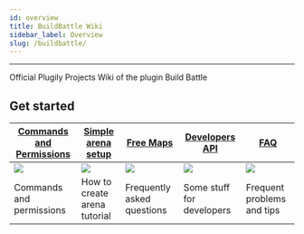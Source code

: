 ```yaml
---
id: overview
title: BuildBattle Wiki
sidebar_label: Overview
slug: /buildbattle/
---
```

---
Official Plugily Projects Wiki of the plugin Build Battle

## Get started

| [Commands and Permissions](setup/cmd-perms.md) | [Simple arena setup](setup/simple-setup.md) | [Free Maps](setup/free-maps.md)      | [Developers API](development/developer-api.md) | [FAQ](support/faq.md)                |
|------------------------------------------------|---------------------------------------------|--------------------------------------|------------------------------------------------|--------------------------------------|
| ![](https://i.imgur.com/8FJE8tg.png)           | ![](https://i.imgur.com/ekmDyHw.png)        | ![](https://i.imgur.com/4SndPkW.png) | ![](https://i.imgur.com/RDZGbgs.png)           | ![](https://i.imgur.com/cBRPKFZ.png) |
| Commands and permissions                       | How to create arena tutorial                | Frequently asked questions           | Some stuff for developers                      | Frequent problems and tips           |



